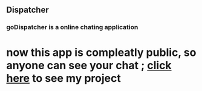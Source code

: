 ## Dispatcher
   ### goDispatcher is a online chating application

now this app is compleatly public, so anyone can see your chat ;
[click here](https://godispatcher.herokuapp.com/) to see my project
=======
<br>

